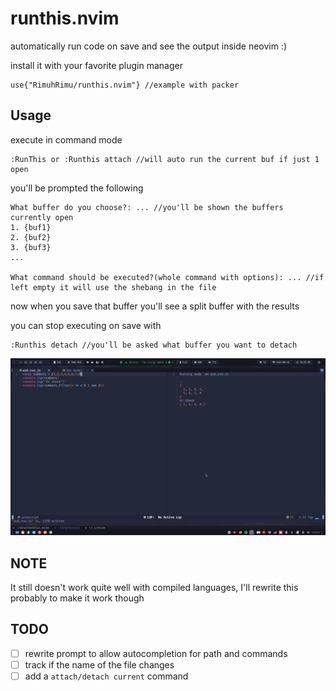 # runthis.nvim
automatically run code on save and see the output inside neovim :)

install it with your favorite plugin manager
```
use{"RimuhRimu/runthis.nvim"} //example with packer
```

## Usage
execute in command mode
```
:RunThis or :Runthis attach //will auto run the current buf if just 1 open
```

you'll be prompted the following

```
What buffer do you choose?: ... //you'll be shown the buffers currently open
1. {buf1}
2. {buf2}
3. {buf3}
...

What command should be executed?(whole command with options): ... //if left empty it will use the shebang in the file
```
now when you save that buffer you'll see a split buffer with the results

you can stop executing on save with
```
:Runthis detach //you'll be asked what buffer you want to detach
```

![sh1](./screenshots/sh1.png) 

## NOTE
It still doesn't work quite well with compiled languages, I'll rewrite this probably to make it work though

## TODO

- [ ] rewrite prompt to allow autocompletion for path and commands
- [ ] track if the name of the file changes
- [ ] add a `attach/detach current` command

